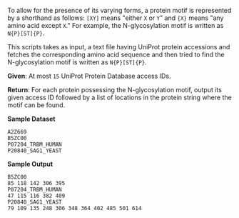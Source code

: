 To allow for the presence of its varying forms, a protein motif is represented by a shorthand as follows: `[XY]` means "either `X` or `Y`" and `{X}` means "any amino acid except `X`." For example, the N-glycosylation motif is written as `N{P}[ST]{P}`.

This scripts takes as input, a text file having UniProt protein accessions and fetches the corresponding amino acid sequence and then tried to
find the N-glycosylation motif is written as `N{P}[ST]{P}`.

**Given**: At most `15` UniProt Protein Database access IDs.

**Return**: For each protein possessing the N-glycosylation motif, output its given access ID followed by a list of locations in the protein string where the motif can be found.


**Sample Dataset**
```
A2Z669
B5ZC00
P07204_TRBM_HUMAN
P20840_SAG1_YEAST
```
**Sample Output**
```
B5ZC00
85 118 142 306 395
P07204_TRBM_HUMAN
47 115 116 382 409
P20840_SAG1_YEAST
79 109 135 248 306 348 364 402 485 501 614
```
